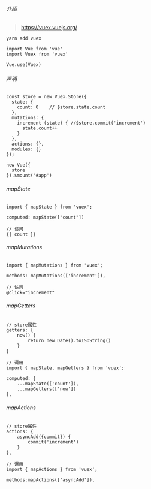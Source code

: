###### 介绍

> https://vuex.vuejs.org/

```
yarn add vuex

import Vue from 'vue'
import Vuex from 'vuex'

Vue.use(Vuex)
```

###### 声明

```
const store = new Vuex.Store({
  state: {
  	count: 0	// $store.state.count
  },	
  mutations: {
  	increment (state) {	//$store.commit('increment')
      state.count++
    }
  },
  actions: {},
  modules: {}
});

new Vue({
  store
}).$mount('#app')
```

###### mapState

```
import { mapState } from 'vuex';

computed: mapState(["count"])

// 访问
{{ count }}
```

###### mapMutations

```
import { mapMutations } from 'vuex';

methods: mapMutations(['increment']),

// 访问
@click="increment"
```

###### mapGetters

```
// store属性
getters: {
    now() {
        return new Date().toISOString()
    }
}

// 调用
import { mapState, mapGetters } from 'vuex';

computed: {
    ...mapState(['count']),
    ...mapGetters(['now'])
},
```

###### mapActions

```
// store属性
actions: {
    asyncAdd({commit}) {
        commit('increment')
    }
},

// 调用
import { mapActions } from 'vuex';

methods:mapActions(['asyncAdd']),
```

